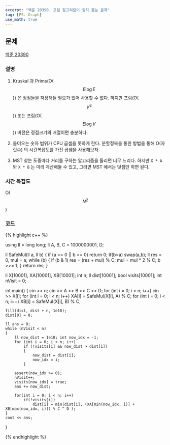 ```yaml
---
excerpt: "백준 20390. 프림 알고리즘이 뭔지 묻는 문제"
tag: [PS. Graph]
use_math: true
---
```


## 문제

[백준 20390](https://www.acmicpc.net/problem/20390)


### 설명

1. Kruskal 과 Prims(O($$E\log{E}$$)) 은 정점들을 저장해둘 필요가 있어 사용할 수 없다. 하지만 프림(O($$V^2$$)) 또는 프림(O($$E\log{V}$$)) 버전은 정점크기의 배열이면 충분하다.

2. 들어오는 숫자 범위가 CPU 곱셈을 못하게 한다. 분할정복을 통한 방법을 통해 O(자릿수) 의 시간복잡도를 가진 곱셈을 사용해보자.

3. MST 찾는 도중마다 거리를 구하는 알고리즘을 돌리면 너무 느리다. 하지만 ```X * A``` 와 ```X * B``` 는 미리 계산해둘 수 있고, 그러면 MST 에서는 덧셈만 하면 된다.



### 시간 복잡도

O($$N^2$$)



### 코드

{% highlight c++ %}

using ll = long long;
ll A, B, C = 1000000001, D;

ll SafeMul(ll a, ll b)
{
	if (a == 0 || b == 0) return 0;
	if(b>a) swap(a,b);
	ll res = 0, mul = a;
	while (b)
	{
		if (b & 1) res = (res + mul) % C;
		mul = mul * 2 % C;
		b >>= 1;
	}
	return res;
}

ll X[10001], XA[10001], XB[10001];
int n; ll dist[10001];
bool visits[10001]; int nVisit = 0;

int main()
{
	cin >> n;
	cin >> A >> B >> C >> D;
	for (int i = 0; i < n; i++) cin >> X[i];
	for (int i = 0; i < n; i++) XA[i] = SafeMul(X[i], A) % C;
	for (int i = 0; i < n; i++) XB[i] = SafeMul(X[i], B) % C;
	
	fill(dist, dist + n, 1e18);
	dist[0] = 0;
	
	ll ans = 0;
	while (nVisit < n)
	{
		ll now_dist = 1e18; int now_idx = -1;
		for (int i = 0; i < n; i++)
			if (!visits[i] && now_dist > dist[i]) 
			{
				now_dist = dist[i]; 
				now_idx = i; 
			}
		
		assert(now_idx >= 0);
		nVisit++;
		visits[now_idx] = true;
		ans += now_dist;

		for(int i = 0; i < n; i++)
			if(!visits[i])
				dist[i] = min(dist[i], (XA[min(now_idx, i)] + XB[max(now_idx, i)]) % C ^ D );
	}
	cout << ans;
}

{% endhighlight %}
